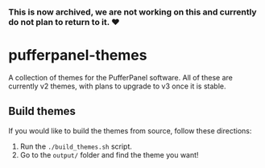 ### This is now archived, we are not working on this and currently do not plan to return to it. ❤️

# pufferpanel-themes
A collection of themes for the PufferPanel software. All of these are currently v2 themes, with plans to upgrade to v3 once it is stable.

## Build themes
If you would like to build the themes from source, follow these directions:
1. Run the `./build_themes.sh` script.
2. Go to the `output/` folder and find the theme you want!
